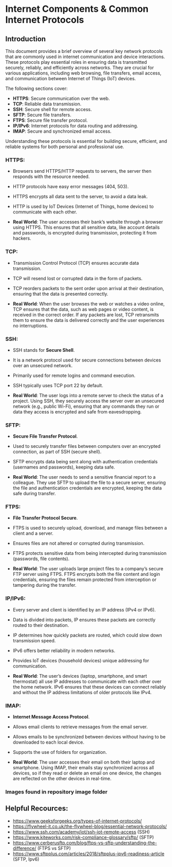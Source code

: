 # Internet Components & Common Internet Protocols



## Introduction

This document provides a brief overview of several key network protocols that are commonly used in internet communication and device interactions. These protocols play essential roles in ensuring data is transmitted securely, reliably, and efficiently across networks. They are crucial for various applications, including web browsing, file transfers, email access, and communication between Internet of Things (IoT) devices.

The following sections cover:
- **HTTPS**: Secure communication over the web.
- **TCP**: Reliable data transmission.
- **SSH**: Secure shell for remote access.
- **SFTP**: Secure file transfers.
- **FTPS**: Secure file transfer protocol.
- **IP/IPv6**: Internet protocols for data routing and addressing.
- **IMAP**: Secure and synchronized email access.

Understanding these protocols is essential for building secure, efficient, and reliable systems for both personal and professional use.




### HTTPS:
- Browsers send HTTPS/HTTP requests to servers, the server then responds with the resource needed.
- HTTP protocols have easy error messages (404, 503).
- HTTPS encrypts all data sent to the server, to avoid a data leak.
- HTTP is used by IoT Devices (Internet of Things, home devices) to communicate with each other.

- **Real World**: The user accesses their bank’s website through a browser using HTTPS. This ensures that all sensitive data, like account details and passwords, is encrypted during transmission, protecting it from hackers.

### TCP:
- Transmission Control Protocol (TCP) ensures accurate data transmission.
- TCP will resend lost or corrupted data in the form of packets.
- TCP reorders packets to the sent order upon arrival at their destination, ensuring that the data is presented correctly.

- **Real World**: When the user browses the web or watches a video online, TCP ensures that the data, such as web pages or video content, is received in the correct order. If any packets are lost, TCP retransmits them to ensure the data is delivered correctly and the user experiences no interruptions.

### SSH:
- SSH stands for **Secure Shell**.
- It is a network protocol used for secure connections between devices over an unsecured network.
- Primarily used for remote logins and command execution.
- SSH typically uses TCP port 22 by default.
  
- **Real World**: The user logs into a remote server to check the status of a project. Using SSH, they securely access the server over an unsecured network (e.g., public Wi-Fi), ensuring that any commands they run or data they access is encrypted and safe from eavesdropping.


### SFTP:
- **Secure File Transfer Protocol**.
- Used to securely transfer files between computers over an encrypted connection, as part of SSH (secure shell).
- SFTP encrypts data being sent along with authentication credentials (usernames and passwords), keeping data safe.

- **Real World**: The user needs to send a sensitive financial report to a colleague. They use SFTP to upload the file to a secure server, ensuring the file and authentication credentials are encrypted, keeping the data safe during transfer.

### FTPS:
- **File Transfer Protocol Secure**.
- FTPS is used to securely upload, download, and manage files between a client and a server.
- Ensures files are not altered or corrupted during transmission.
- FTPS protects sensitive data from being intercepted during transmission (passwords, file contents).

- **Real World**: The user uploads large project files to a company’s secure FTP server using FTPS. FTPS encrypts both the file content and login credentials, ensuring the files remain protected from interception or tampering during the transfer.

### IP/IPv6:
- Every server and client is identified by an IP address (IPv4 or IPv6).
- Data is divided into packets, IP ensures these packets are correctly routed to their destination.
- IP determines how quickly packets are routed, which could slow down transmission speed.
- IPv6 offers better reliability in modern networks.
- Provides IoT devices (household devices) unique addressing for communication.

- **Real World**: The user’s devices (laptop, smartphone, and smart thermostat) all use IP addresses to communicate with each other over the home network. IPv6 ensures that these devices can connect reliably and without the IP address limitations of older protocols like IPv4.

### IMAP:
- **Internet Message Access Protocol**.
- Allows email clients to retrieve messages from the email server.
- Allows emails to be synchronized between devices without having to be downloaded to each local device.
- Supports the use of folders for organization.

- **Real World**: The user accesses their email on both their laptop and smartphone. Using IMAP, their emails stay synchronized across all devices, so if they read or delete an email on one device, the changes are reflected on the other devices in real-time.


### Images found in repository image folder

## Helpful Recources:
- https://www.geeksforgeeks.org/types-of-internet-protocols/
- https://flywheel-it.co.uk/the-flywheel-blog/essential-network-protocols/
- https://www.ssh.com/academy/iot/ssh-iot-remote-access (SSH)
- https://www.kiteworks.com/risk-compliance-glossary/sftp/ (SFTP)
- https://www.cerberusftp.com/blog/ftps-vs-sftp-understanding-the-difference/ (FTPS vs SFTP)
- https://www.sftpplus.com/articles/2018/sftpplus-ipv6-readiness-article (SFTP, Ipv6)

